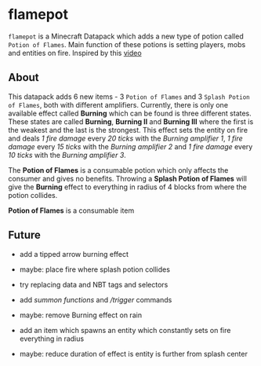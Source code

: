 # flamepot

`flamepot` is a Minecraft Datapack which adds a new type of potion called `Potion of Flames`. Main function of these potions is setting players, mobs and entities on fire. Inspired by this [video](https://www.youtube.com/watch?v=vwoq296fI0k)

## About

This datapack adds 6 new items - 3 `Potion of Flames` and 3 `Splash Potion of Flames`, both with different amplifiers. Currently, there is only one available effect called **Burning** which can be found is three different states. These states are called **Burning**, **Burning II** and **Burning III** where the first is the weakest and the last is the strongest. 
This effect sets the entity on fire and deals *1 fire damage* every *20 ticks* with the *Burning amplifier 1*, *1 fire damage* every *15 ticks* with the *Burning amplifier 2* and *1 fire damage* every *10 ticks* with the *Burning amplifier 3*.

The **Potion of Flames** is a consumable potion which only affects the consumer and gives no benefits. Throwing a **Splash Potion of Flames** will give the **Burning** effect to everything in radius of 4 blocks from where the potion collides.


**Potion of Flames** is a consumable item 

## Future

- add a tipped arrow burning effect

- maybe: place fire where splash potion collides

- try replacing data and NBT tags and selectors

- add *summon functions* and */trigger* commands

- maybe: remove Burning effect on rain

- add an item which spawns an entity which constantly sets on fire everything in radius

- maybe: reduce duration of effect is entity is further from splash center
